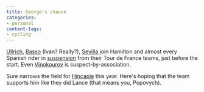 ```yaml
---
title: George's chance
categories:
- personal
content-tags:
- cycling
---
```


[Ullrich][1], [Basso][2] (Ivan?  Really?), [Sevilla][3] join Hamilton and almost every Spanish rider in [suspension][4] from their Tour de France teams, just before the start.  Even [Vinokourov][5] is suspect-by-association.

Sure narrows the field for [Hincapie][6] this year.  Here's hoping that the team supports him like they did Lance (that means you, Popovych).

   [1]: http://www.t-mobile-team.com/cms/tmoteam/en/team/team2005/riders/templateId=renderInternalPage/contentID=8176/id=9158.html
   [2]: http://www.ivanbasso.it/
   [3]: http://www.t-mobile-team.com/cms/tmoteam/en/team/team2005/riders/templateId=renderInternalPage/contentID=45054/id=9158.html
   [4]: http://www.velonews.com/tour2006/news/articles/10176.0.html
   [5]: http://www.alexander-vinokourov.com/
   [6]: http://www.georgehincapie.com/
